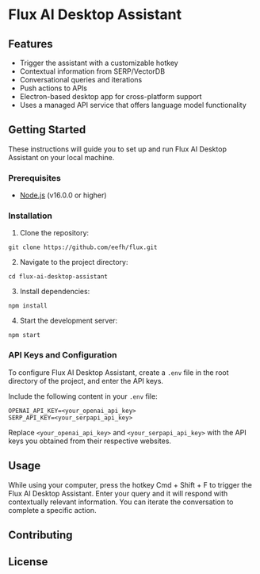 # Flux AI Desktop Assistant

## Features

- Trigger the assistant with a customizable hotkey
- Contextual information from SERP/VectorDB
- Conversational queries and iterations
- Push actions to APIs
- Electron-based desktop app for cross-platform support
- Uses a managed API service that offers language model functionality

## Getting Started

These instructions will guide you to set up and run Flux AI Desktop Assistant on your local machine.

### Prerequisites

- [Node.js](https://nodejs.org/en/) (v16.0.0 or higher)

### Installation

1. Clone the repository:
```
git clone https://github.com/eefh/flux.git
```

2. Navigate to the project directory:
```
cd flux-ai-desktop-assistant
```

3. Install dependencies:
```
npm install
```

4. Start the development server:
```
npm start
```


### API Keys and Configuration

To configure Flux AI Desktop Assistant, create a `.env` file in the root directory of the project, and enter the API keys.

Include the following content in your `.env` file:

```
OPENAI_API_KEY=<your_openai_api_key>
SERP_API_KEY=<your_serpapi_api_key>
```

Replace `<your_openai_api_key>` and `<your_serpapi_api_key>` with the API keys you obtained from their respective websites.


## Usage

While using your computer, press the hotkey Cmd + Shift + F to trigger the Flux AI Desktop Assistant. Enter your query and it will respond with contextually relevant information. You can iterate the conversation to complete a specific action.

## Contributing

## License
